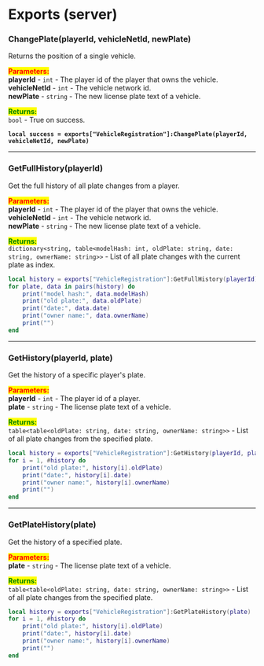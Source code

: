 # Exports (server)

### ChangePlate(playerId, vehicleNetId, newPlate)

Returns the position of a single vehicle.

<mark style="color:red;">**Parameters:**</mark>\
**playerId** - `int` - The player id of the player that owns the vehicle.\
**vehicleNetId** - `int` - The vehicle network id.\
**newPlate** - `string` - The new license plate text of a vehicle.

<mark style="color:green;">**Returns:**</mark>\
`bool` - True on success.

<pre class="language-lua"><code class="lang-lua"><strong>local success = exports["VehicleRegistration"]:ChangePlate(playerId, vehicleNetId, newPlate)
</strong></code></pre>

***

### GetFullHistory(playerId)

Get the full history of all plate changes from a player.

<mark style="color:red;">**Parameters:**</mark>\
**playerId** - `int` - The player id of the player that owns the vehicle.\
**vehicleNetId** - `int` - The vehicle network id.\
**newPlate** - `string` - The new license plate text of a vehicle.

<mark style="color:green;">**Returns:**</mark>\
`dictionary<string, table<modelHash: int, oldPlate: string, date: string, ownerName: string>>` - List of all plate changes with the current plate as index.

```lua
local history = exports["VehicleRegistration"]:GetFullHistory(playerId)
for plate, data in pairs(history) do
    print("model hash:", data.modelHash)
    print("old plate:", data.oldPlate)
    print("date:", data.date)
    print("owner name:", data.ownerName)
    print("")
end
```

***

### GetHistory(playerId, plate)

Get the history of a specific player's plate.

<mark style="color:red;">**Parameters:**</mark>\
**playerId** - `int` - The player id of a player.\
**plate** - `string` - The license plate text of a vehicle.

<mark style="color:green;">**Returns:**</mark>\
`table<table<oldPlate: string, date: string, ownerName: string>>` - List of all plate changes from the specified plate.

```lua
local history = exports["VehicleRegistration"]:GetHistory(playerId, plate)
for i = 1, #history do
    print("old plate:", history[i].oldPlate)
    print("date:", history[i].date)
    print("owner name:", history[i].ownerName)
    print("")
end
```

***

### GetPlateHistory(plate)

Get the history of a specified plate.

<mark style="color:red;">**Parameters:**</mark>\
**plate** - `string` - The license plate text of a vehicle.

<mark style="color:green;">**Returns:**</mark>\
`table<table<oldPlate: string, date: string, ownerName: string>>` - List of all plate changes from the specified plate.

```lua
local history = exports["VehicleRegistration"]:GetPlateHistory(plate)
for i = 1, #history do
    print("old plate:", history[i].oldPlate)
    print("date:", history[i].date)
    print("owner name:", history[i].ownerName)
    print("")
end
```

